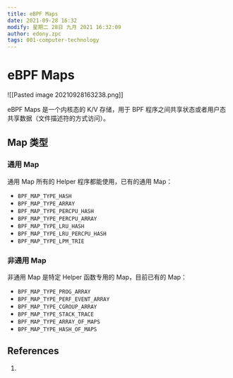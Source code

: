 ```yaml
---
title: eBPF Maps
date: 2021-09-28 16:32
modify: 星期二 28日 九月 2021 16:32:09
author: edony.zpc
tags: 001-computer-technology
---
```


# eBPF Maps
![[Pasted image 20210928163238.png]]

eBPF Maps 是一个内核态的 K/V 存储，用于 BPF 程序之间共享状态或者用户态共享数据（文件描述符的方式访问）。

## Map 类型
### 通用 Map
通用 Map 所有的 Helper 程序都能使用，已有的通用 Map：
- `BPF_MAP_TYPE_HASH`
- `BPF_MAP_TYPE_ARRAY`
- `BPF_MAP_TYPE_PERCPU_HASH`
- `BPF_MAP_TYPE_PERCPU_ARRAY`
- `BPF_MAP_TYPE_LRU_HASH`
- `BPF_MAP_TYPE_LRU_PERCPU_HASH`
- `BPF_MAP_TYPE_LPM_TRIE`

### 非通用 Map
非通用 Map 是特定 Helper 函数专用的 Map，目前已有的 Map：
- `BPF_MAP_TYPE_PROG_ARRAY`
- `BPF_MAP_TYPE_PERF_EVENT_ARRAY`
- `BPF_MAP_TYPE_CGROUP_ARRAY`
- `BPF_MAP_TYPE_STACK_TRACE`
- `BPF_MAP_TYPE_ARRAY_OF_MAPS`
- `BPF_MAP_TYPE_HASH_OF_MAPS`
## References
1. 